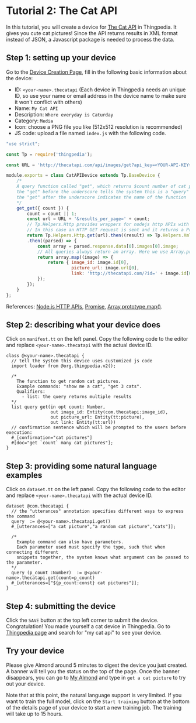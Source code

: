 # Tutorial 2: The Cat API
In this tutorial, you will create a device for 
[The Cat API](https://thecatapi.com/) in Thingpedia.
It gives you cute cat pictures! 
Since the API returns results in XML format instead of JSON,
a Javascript package is needed to process the data. 

## Step 1: setting up your device
Go to the [Device Creation Page](/thingpedia/upload/create), fill in the following basic information 
about the device:
- ID: `<your-name>.thecatapi` (Each device in Thingpedia needs an unique ID, so use your name or email address 
in the device name to make sure it won't conflict with others)
- Name: `My Cat API`
- Description: `Where everyday is Caturday`
- Category: `Media`
- Icon: choose a PNG file you like (512x512 resolution is recommended)
- JS code: upload a file named `index.js` with the following code.

```javascript
"use strict";

const Tp = require('thingpedia');

const URL = 'http://thecatapi.com/api/images/get?api_key=<YOUR-API-KEY>&format=xml&type=jpg,png';

module.exports = class CatAPIDevice extends Tp.BaseDevice {
    /* 
    A query function called "get", which returns $count number of cat pictures
    the "get" before the underscore tells the system this is a "query" function instead of an "action" function
    the "get" after the underscore indicates the name of the function
    */
    get_get({ count }) {
        count = count || 1;
        const url = URL + '&results_per_page=' + count;
        // Tp.Helpers.Http provides wrappers for nodejs http APIs with a Promise interface
        // In this case an HTTP GET request is sent and it returns a Promise of the result
        return Tp.Helpers.Http.get(url).then((result) => Tp.Helpers.Xml.parseString(result))
        .then((parsed) => {
            const array = parsed.response.data[0].images[0].image;
            // All queries always return an array. Here we use Array.prototype.map() to create a new Array
            return array.map((image) => {
                return { image_id: image.id[0], 
                         picture_url: image.url[0],
                         link: 'http://thecatapi.com/?id=' + image.id[0] };
            });
        });
    }
};
``` 
References: 
[Node.js HTTP APIs](https://nodejs.org/api/http.html), 
[Promise](https://developer.mozilla.org/en-US/docs/Web/JavaScript/Reference/Global_Objects/Promise),
[Array.prototype.map()](https://developer.mozilla.org/en-US/docs/Web/JavaScript/Reference/Global_Objects/Array/map).

## Step 2: describing what your device does
Click on `manifest.tt` on the left panel. 
Copy the following code to the editor and replace `<your-name>.thecatapi` with the 
actual device ID. 
```tt
class @<your-name>.thecatapi {
  // tell the system this device uses customized js code
  import loader from @org.thingpedia.v2(); 

  /* 
    The function to get random cat pictures.
    Example commands: "show me a cat", "get 3 cats".
    Qualifiers: 
      - list: the query returns multiple results  
  */
  list query get(in opt count: Number,
                 out image_id: Entity(com.thecatapi:image_id),
                 out picture_url: Entity(tt:picture),
                 out link: Entity(tt:url))
  // confirmation sentence which will be prompted to the users before execution:
  #_[confirmation="cat pictures"]
  #[doc="get `count` many cat pictures"];
}
```

## Step 3: providing some natural language examples
Click on `dataset.tt` on the left panel. 
Copy the following code to the editor and replace `<your-name>.thecatapi` with the 
actual device ID. 
```tt
dataset @com.thecatapi {
  // the "utterances" annotation specifies different ways to express the command
  query  := @<your-name>.thecatapi.get()
  #_[utterances=["a cat picture","a random cat picture","cats"]];

  /* 
    Example command can also have parameters.
    Each parameter used must specify the type, such that when connecting different 
    snippets together, the system knows what argument can be passed to the parameter.
  */
  query (p_count :Number)  := @<your-name>.thecatapi.get(count=p_count)
  #_[utterances=["${p_count:const} cat pictures"]];
}
```

## Step 4: submitting the device
Click the `SAVE` button at the top left corner to submit the device. 
Congratulation! You made yourself a cat device in Thingpedia. 
Go to [Thingpedia page](/thingpedia) and search for "my cat api" to see your device.

## Try your device
Please give Almond around 5 minutes to digest the device you just created.
A banner will tell you the status on the top of the page. 
Once the banner disappears,
you can go to [My Almond](/me) and type in `get a cat picture` to try out your device.

Note that at this point, the natural language support is very limited. 
If you want to train the full model, click on the `Start training` button at the bottom 
of the details page of your device to start a new training job. The training will take up to 15 hours.   